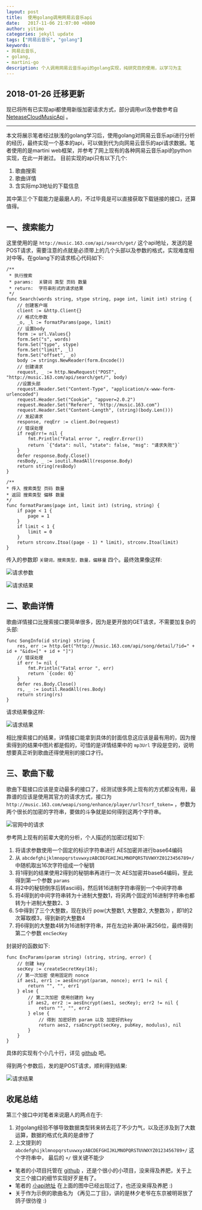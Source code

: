```yaml
---
layout: post
title:  使用golang调用网易云音乐api
date:   2017-11-06 21:07:00 +0800
author: yitimo
categories: jekyll update
tags: ["网易云音乐", "golang"]
keywords:
- 网易云音乐,
- golang,
- martini-go
description: 个人调用网易云音乐api的golang实现，纯研究目的使用，以学习为主
---
```


## 2018-01-26 迁移更新
现已将所有已实现api都使用新版加密请求方式，部分调用url及参数参考自 [NeteaseCloudMusicApi](https://github.com/Binaryify/NeteaseCloudMusicApi) 。

<hr />

本文将展示笔者经过肤浅的golang学习后，使用golang对网易云音乐api进行分析的经历，最终实现一个基本的api，可以做到代为向网易云音乐的api请求数据。笔者使用的是martini web框架，并参考了网上现有的各种网易云音乐api的python实现，在此一并谢过。
目前实现的api只有以下几个:

1. 歌曲搜索
2. 歌曲详情
3. 含实际mp3地址的下载信息

其中第三个下载能力是最磨人的，不过毕竟是可以直接获取下载链接的接口，还算值得。

## 一、搜索能力

这里使用的是 ``http://music.163.com/api/search/get/`` 这个api地址，发送的是POST请求，需要注意的点就是必须带上的几个头部以及参数的格式，实现难度相对中等。在golang下的请求核心代码如下:

```
/** 
 * 执行搜索
 * params: 	关键词 类型 页码 数量
 * return:	字符串形式的请求结果
 */
func Search(words string, stype string, page int, limit int) string {
	// 创建客户端
	client := &http.Client{}
	// 格式化参数
	_o, _l := formatParams(page, limit)
	// 设置body
	form := url.Values{}
	form.Set("s", words)
	form.Set("type", stype)
	form.Set("limit", _l)
	form.Set("offset", _o)
	body := strings.NewReader(form.Encode())
	// 创建请求
	request, _ := http.NewRequest("POST", "http://music.163.com/api/search/get/", body)
	//设置头部
	request.Header.Set("Content-Type", "application/x-www-form-urlencoded")
	request.Header.Set("Cookie", "appver=2.0.2")
	request.Header.Set("Referer", "http://music.163.com")
	request.Header.Set("Content-Length", (string)(body.Len()))
	// 发起请求
	response, reqErr := client.Do(request)
	// 错误处理
	if reqErr!= nil {
		fmt.Println("Fatal error ", reqErr.Error())
		return `{"data": null, "state": false, "msg": "请求失败"}`
	}
	defer response.Body.Close()
	resBody, _ := ioutil.ReadAll(response.Body)
	return string(resBody)
}

/**
* 传入 搜索类型 页码 数量
* 返回 搜索类型 偏移 数量
*/
func formatParams(page int, limit int) (string, string) {
	if page < 1 {
		page = 1
	}
	if limit < 1 {
		limit = 0
	}
	return strconv.Itoa((page - 1) * limit), strconv.Itoa(limit)
}
```

传入的参数即 ``关键词，搜索类型，数量，偏移量`` 四个。最终效果像这样:

![请求参数](http://upload-images.jianshu.io/upload_images/4740306-71dad47b316dca0c.png?imageMogr2/auto-orient/strip%7CimageView2/2/w/1240)

![请求结果](http://upload-images.jianshu.io/upload_images/4740306-69ed01787d6ca866.png?imageMogr2/auto-orient/strip%7CimageView2/2/w/1240)

## 二、歌曲详情

歌曲详情接口比搜索接口要简单很多，因为是更开放的GET请求，不需要加复杂的头部:

```
func SongInfo(id string) string {
	res, err := http.Get("http://music.163.com/api/song/detail/?id=" + id + "&ids=[" + id + "]")
	// 错误处理
	if err != nil {
		fmt.Println("Fatal error ", err)
		return `{code: 0}`
	}
	defer res.Body.Close()
	rs, _ := ioutil.ReadAll(res.Body)
	return string(rs)
}
```
请求结果像这样:

![请求结果](http://upload-images.jianshu.io/upload_images/4740306-2e24bac45a90ba18.png?imageMogr2/auto-orient/strip%7CimageView2/2/w/1240)


相比搜索接口的结果，详情接口能拿到具体的封面信息这应该是最有用的，因为搜索得到的结果中图片都是假的，可惜的是详情结果中的 ``mp3Url`` 字段是空的，说明想要真正听到歌曲还得使用别的接口才行。

## 三、歌曲下载

歌曲下载接口应该是变动最多的接口了，经测试很多网上现有的方式都没有用，最靠谱的应该是使用其官方的请求方式，接口为 ``http://music.163.com/weapi/song/enhance/player/url?csrf_token=`` ，参数为两个很长的加密的字符串，要做的斗争就是如何得到这两个字符串。

![官网中的请求](http://upload-images.jianshu.io/upload_images/4740306-a3bf6ae3d5bd2ad4.png?imageMogr2/auto-orient/strip%7CimageView2/2/w/1240)


参考网上现有的前辈大佬的分析，个人描述的加密过程如下:

1. 将请求参数使用一个固定的标识字符串进行 AES加密并进行base64编码
2. 从 ``abcdefghijklmnopqrstuvwxyzABCDEFGHIJKLMNOPQRSTUVWXYZ0123456789+/`` 中随机取出16次字符组成一个秘钥
3. 将1得到的结果使用2得到的秘钥串再进行一次 AES加密并base64编码，至此得到第一个参数 ``params``
4. 将2中的秘钥倒序后转ascii码，然后转16进制字符串得到一个中间字符串
5. 将4得到的中间字符串转为十进制大整数1，将另两个固定的16进制字符串也都转为十进制大整数2、3
6. 5中得到了三个大整数，现在执行 pow(大整数1, 大整数2, 大整数3) ，即1的2次幂取模3，得到新的大整数4
7. 将6得到的大整数4转为16进制字符串，并在左边补满0补满256位，最终得到第二个参数 ``encSecKey``

封装好的函数如下:

```
func EncParams(param string) (string, string, error) {
	// 创建 key
	secKey := createSecretKey(16);
	// 第一次加密 使用固定的 nonce
	if aes1, err1 := aesEncrypt(param, nonce); err1 != nil {
		return "", "", err1
	} else {
		// 第二次加密 使用创建的 key
		if aes2, err2 := aesEncrypt(aes1, secKey); err2 != nil {
			return "", "", err2
		} else {
			// 得到 加密好的 param 以及 加密好的key
			return aes2, rsaEncrypt(secKey, pubKey, modulus), nil
		}
	}
}
```

具体的实现有个小几十行，详见 [github](https://github.com/yitimo/api-163-go/blob/master/madoka/encrypt.go) 吧。

得到两个参数后，发的是POST请求，顺利得到结果:

![请求结果](http://upload-images.jianshu.io/upload_images/4740306-38cab244bf22f315.png?imageMogr2/auto-orient/strip%7CimageView2/2/w/1240)

## 收尾总结

第三个接口中对笔者来说磨人的两点在于:

1. 对golang经验不够导致数据类型转来转去花了不少力气，以及还涉及到了大数运算，数据的格式化真的是虐惨了
2. 上文提到的 ``abcdefghijklmnopqrstuvwxyzABCDEFGHIJKLMNOPQRSTUVWXYZ0123456789+/`` 这个字符串中， 最后的 ``+/`` 很关键不能少

* 笔者的小项目托管在 [github](https://github.com/yitimo/api-163-go) ，还是个很小的小项目，没来得及养肥，关于上文三个接口的细节实现好歹是有了。
* 笔者的 [小api地址](https://api.163.yitimo.com) 在上面的图中已经出现过了，也还没来得及养肥 :)
* 关于作为示例的歌曲名为 《再见二丁目》，讲的是林夕老爷在东京被明哥放了鸽子很彷徨 :)
